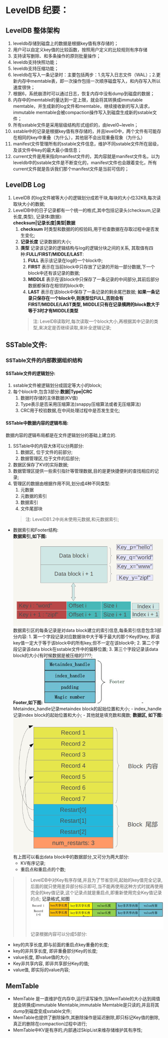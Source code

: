 # LevelDB 纪要：

## LevelDB 整体架构
1. leveldb存储到磁盘上的数据是根据key值有序存储的；
2. 用户可以自定义key值的比较函数，按照用户定义的比较规则有序存储
3. 支持读写删除、和多条操作的原则批量操作；
4. leveldb支持快照功能；
5. leveldb支持压缩功能；
6. leveldb在写入一条记录时：主要包括两步：1.先写入日志文件（WAL）；2.更新内存中memtable表，即一次操作包括一次顺序磁盘写入，和内存写入所以速度很快；
7. 根据6，系统崩溃时可以通过日志，恢复内存中没有dump到磁盘的数据；
8. 内存中的memtable的量达到一定上限，就会将其转换成immutable memtable，并生成新的log文件和memtable，继续接收新的写入请求，immutable memtable会被compaction操作写入到磁盘生成新的sstable文件；
9. 所有sstable文件是采用层级结构形式组织的，由level0~leveln；
10. sstable中的记录是根据key值有序存储的，并且level0中，两个文件有可能存在相同的key中重叠（为什么），其他层不会出现重叠现象（为什么）
11. manifest文件管理所有的sstable文件信息，维护不同sstable文件所在层级，及该文件中key的最大最小值信息；
12. current文件是用来指向manifest文件的，其内容就是manifest文件名，以为leveldb中的sstable文件是不断变化的，manifest文件也会跟着变化，所有current文件就是告诉我们那个manifest文件是当前可信的；

## LevelDB Log
1. LevelDB 的log文件被等大小的逻辑划分成若干块,每块的大小位32KB,每次读取块大小的数据;
2. LevelDB中的日子记录都有一个统一的格式,其中包括记录头(checksum,记录长度,类型), 记录体(数据):  
   **checksum|记录长度|类型|数据**
   1. **checksum** 时类型和数据的的校验码,用于检查数据在存取过程中是否发生变化;
   2. **记录长度** 记录数据的大小;
   3. **类型** 记录该记录的逻辑结构与log的逻辑分块之间的关系, 其取值有四种:**FULL/FIRST/MIDDLE/LAST**:
      1. **FULL** 表示该记录在log的一个block中;
      2. **FIRST** 表示在当前block中只存放了记录的开始一部分数据,下一个block中还有该记录的数据;
      3. **MIDDLE** 表示在该block中只保存了一条记录的中间部分,其前后部分数据都保存在相邻的block中;
      4. **LAST** 表示在该block中保存了一条记录的剩余尾巴数据;
       **如果一条记录只保存在一个block中,则类型位FULL,否则会有FIRST/MIDDLE/LAST类型, MIDDLE只有在记录横跨的block数大于等于3时才有MIDDLE类型**
      > 注: LevelDB读取时,每次读取一个block大小,再根据其中记录的类型,来决定是否继续读取,来补全逻辑记录;

## SSTable文件:
### SSTable文件的内部数据组织结构  
#### SSTable文件的逻辑划分:
1. sstable文件被逻辑划分成固定等大小的block;
2. 每个block中,包含3部分:**数据|Type|CRC**
   1. 数据时存储的主体数据(KV值)
   2. Type表示是否采用压缩算法(snappy压缩算法或者无压缩算法)
   3. CRC用于校验数据,在中间处理过程中是否发生变化;
#### SSTable中数据内容的逻辑布局:
数据内容的逻辑布局都是在文件逻辑划分的基础上建立的.
1. SSTable中的内容大体可以分两部分:
   1. 数据区, 位于文件的前部分;
   2. 数据管理区,位于文件的后部分;
2. 数据区保存了KV的实际数据;
3. 数据管理区提供一些索引指针等管理数据,目的是更快捷便利的查找相应的记录;
4. 管理区的数据由根据作用不同,划分成4种不同类型:
   1. 元数据
   2. 元数据的索引
   3. 数据索引
   4. 文件尾部块
   > 注: LevelDB1.2中尚未使用元数据,和元数据索引;

* 数据索引和Footer结构:  
   **数据索引,如下图:**
![data index](https://github.com/YankunLi/doc/blob/master/LevelDB/data_index.jpg#pic_center "数据索引")
    数据索引区的每条记录是对data block建立的索引信息,每条索引信息包含3部分内容:
      1. 第一个字段记录对应数据块中大于等于最大的那个Key的key, 即该key值一定大于等于该block中的所有key,但不一定在该block中;
      2. 第二个字段记录该data block在sstable文件中的偏移位置;
      3. 第三个字段记录该data block的大小(有时候数据是被压缩的)???;  
   **Footer,如下图:**
![stable footer](https://github.com/YankunLi/doc/blob/master/LevelDB/sstable_footer.png#pic_center "sstable 尾部结构")
      - Metaindex_handle记录metaindex block的起始位置和大小;
      - index_handle记录index block的起始位置和大小;
      - 其他就是填充数和魔数;
   **数据区, 如下图:**
![data context](https://github.com/YankunLi/doc/blob/master/LevelDB/data_context.png#pic_center "data block 数据的内容")
   有上图可以看出data block中的数据部分,又可分为两大部分:
   - KV有序记录;
   - 重启点和重启点的个数;
>> LevelDB中对Key有序存储,并且为了节省空间,起始的key值完全记录,后面的就只使用差异部分标示即可,当不能再使用这种方式时就再使用完全的key值记录,这个记录点就是重启点,即重新使用完全Key值记录的点;
   **记录格式,如图**
![record format](https://github.com/YankunLi/doc/blob/master/LevelDB/record_format.png#pic_center "record format")
   记录根据内容可以分成5部分:
   - key的共享长度,即与前面的重启点key重叠的长度;
   - key的非共享长度, 即非重叠部分Key的长度;
   - value长度, 即value值的大小;
   - Key非共享内容, 即非共享部分Key的值;
   - value值, 即实际的value内容;

## MemTable
- MemTable 是一直维护在内存中,运行读写操作,当MemTable的大小达到阈值就会转换成immutable Memtable,immutable Memtable是只读的,并且将其dump到磁盘变成sstable文件;
- MemTable也提供了删除操作,其删除操作是延迟删除,即只标记Key值的删除,真正的删除在compaction过程中进行;
- MemTable中KV是有序的,内部通过SkipList来维存储维护其有序性;
